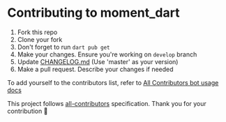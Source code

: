 # Contributing to moment_dart

1. Fork this repo
2. Clone your fork
3. Don't forget to run `dart pub get`
4. Make your changes. Ensure you're working on `develop` branch
5. Update [CHANGELOG.md](CHANGELOG.md) (Use 'master' as your version)
6. Make a pull request. Describe your changes if needed

To add yourself to the contributors list, refer to [All Contributors bot usage docs](https://allcontributors.org/docs/en/bot/usage)

This project follows [all-contributors](https://allcontributors.org/) specification. Thank you for your contribution 💖